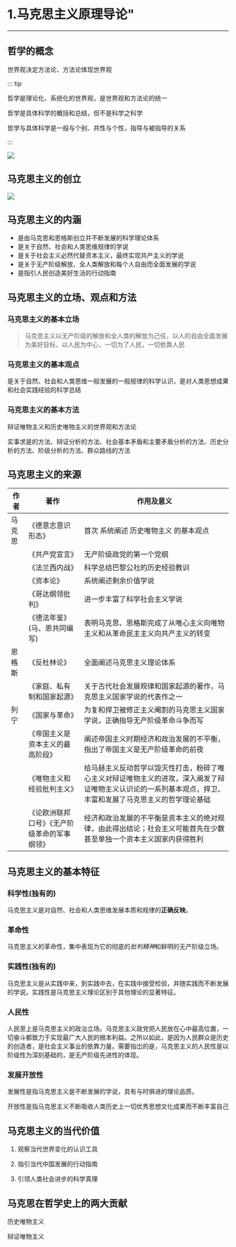 # 1.马克思主义原理导论"
---

## 哲学的概念 

世界观决定方法论、方法论体现世界观

::: tip

哲学是理论化、系统化的世界观，是世界观和方法论的统一

哲学是具体科学的概括和总结，但不是科学之科学

哲学与具体科学是一般与个别、共性与个性，指导与被指导的关系

:::

![](https://file.iglooblog.top/politics/%E5%93%B2%E5%AD%A6%E5%88%92%E5%88%86.svg)

## 马克思主义的创立

![](https://file.iglooblog.top/politics/%E9%A9%AC%E5%85%8B%E6%80%9D%E4%B8%BB%E4%B9%89%E7%9A%84%E5%88%9B%E7%AB%8B.svg)

## 马克思主义的内涵 

- 是由马克思和恩格斯创立并不断发展的科学理论体系
- 是关于自然、社会和人类思维规律的学说
- 是关于社会主义必然代替资本主义，最终实现共产主义的学说
- 是关于无产阶级解放、全人类解放和每个人自由而全面发展的学说
- 是指引人民创造美好生活的行动指南

## 马克思主义的立场、观点和方法 

### 马克思主义的基本立场

> 马克思主义以无产阶级的解放和全人类的解放为己任，以人的自由全面发展为美好目标，以人民为中心，一切为了人民，一切依靠人民

### 马克思主义的基本观点

是关于自然、社会和人类思维一般发展的一般规律的科学认识，是对人类思想成果和社会实践经验的科学总结

### 马克思主义的基本方法

辩证唯物主义和历史唯物主义的世界观和方法论

实事求是的方法、辩证分析的方法、社会基本矛盾和主要矛盾分析的方法、历史分析的方法、阶级分析的方法、群众路线的方法

## 马克思主义的来源 

| 作者   | 著作                                         | 作用及意义                                                   |
| ------ | -------------------------------------------- | ------------------------------------------------------------ |
| 马克思 | 《德意志意识形态》                           | 首次 系统阐述 历史唯物主义 的基本观点                        |
|        | 《共产党宣言》                               | 无产阶级政党的第一个党纲                                     |
|        | 《法兰西内战》                               | 科学总结巴黎公社的历史经验教训                               |
|        | 《资本论》                                   | 系统阐述剩余价值学说                                         |
|        | 《哥达纲领批判》                             | 进一步丰富了科学社会主义学说                                 |
|        | 《德法年鉴》(马、恩共同编写)                 | 表明马克思、恩格斯完成了从唯心主义向唯物主义和从革命民主主义向共产主义的转变 |
| 恩格斯 | 《反杜林论》                                 | 全面阐述马克思主义理论体系                                   |
|        | 《家庭、私有制和国家起源》                   | 关于古代社会发展规律和国家起源的著作，马克思主义国家学说的代表作之一 |
| 列宁   | 《国家与革命》                               | 为复和捍卫被修正主义阉割的马克思主义国家学说，正确指导无产阶级革命斗争而写 |
|        | 《帝国主义是资本主义的最高阶段》             | 阐述帝国主义时期经济和政治发展的不平衡，指出了帝国主义是无产阶级革命的前夜 |
|        | 《唯物主义和经验批判主义》                   | 给马赫主义反动哲学以毁灭性打击，粉碎了唯心主义对辩证唯物主义的进攻，深入阐发了辩证唯物主义认识论的一系列基本观点，捍卫、丰富和发展了马克思主义的哲学理论基础 |
|        | 《论欧洲联邦口号》《无产阶级革命的军事纲领》 | 经济和政治发展的不平衡是资本主义的绝对规律，由此得出结论；社会主义可能首先在少数甚至单独一个资本主义国家内获得胜利 |

## 马克思主义的基本特征 

### 科学性(独有的)

马克思主义是对自然、社会和人类思维发展本质和规律的**正确反映**。

### 革命性

马克思主义的革命性，集中表现为它的彻底的*批判精神*和鲜明的无产阶级立场。

### 实践性(独有的)

马克思主义是从实践中来，到实践中去，在实践中接受检验，并随实践而不断发展的学说。实践性是马克思主义理论区别于其他理论的显著特征。

### 人民性

人民至上是马克思主义的政治立场。马克思主义政党把人民放在心中最高位置，一切奋斗都致力于实现最广大人民的根本利益。之所以如此，是因为人民群众是历史的创造者，是社会主义事业的依靠力量。需要指岀的是，马克思主义的人民性是以阶级性为深刻基础的，是无产阶级先进性的体现。

### 发展开放性

发展性是指马克思主义是不断发展的学说，具有与时俱进的理论品质。

开放性是指马克思主义不断吸收人类历史上一切优秀思想文化成果而不断丰富自己

## 马克思主义的当代价值 

1. 观察当代世界变化的认识工具

2. 指引当代中国发展的行动指南

3. 引领人类社会进步的科学真理

## 马克思在哲学史上的两大贡献

历史唯物主义

辩证唯物主义
